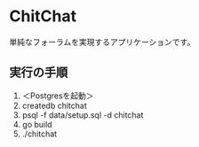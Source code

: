 # ChitChat

単純なフォーラムを実現するアプリケーションです。

## 実行の手順

1. ＜Postgresを起動＞
2. createdb chitchat
3. psql -f data/setup.sql -d chitchat
4. go build
5. ./chitchat
